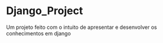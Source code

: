 # Django_Project
Um projeto feito com o intuito de apresentar e desenvolver os conhecimentos em django
